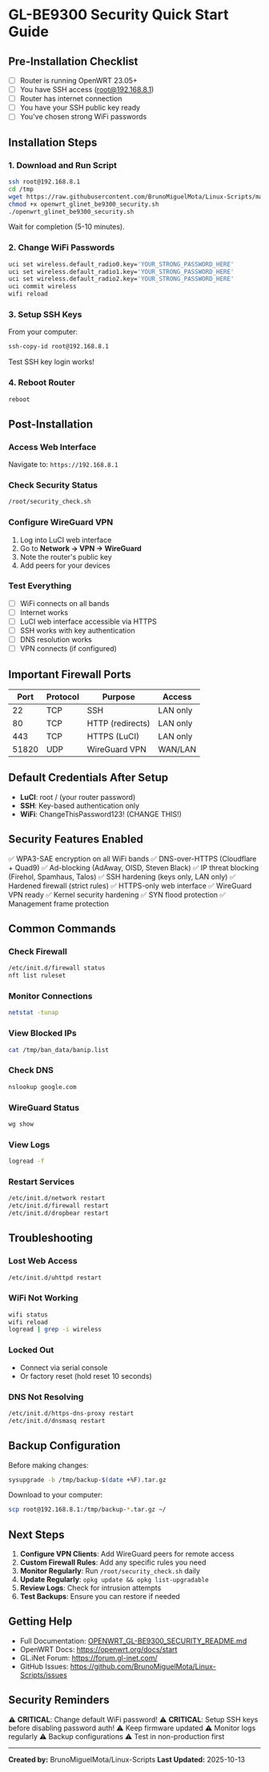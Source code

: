 # GL-BE9300 Security Quick Start Guide

## Pre-Installation Checklist

- [ ] Router is running OpenWRT 23.05+
- [ ] You have SSH access (root@192.168.8.1)
- [ ] Router has internet connection
- [ ] You have your SSH public key ready
- [ ] You've chosen strong WiFi passwords

## Installation Steps

### 1. Download and Run Script

```bash
ssh root@192.168.8.1
cd /tmp
wget https://raw.githubusercontent.com/BrunoMiguelMota/Linux-Scripts/main/openwrt_glinet_be9300_security.sh
chmod +x openwrt_glinet_be9300_security.sh
./openwrt_glinet_be9300_security.sh
```

Wait for completion (5-10 minutes).

### 2. Change WiFi Passwords

```bash
uci set wireless.default_radio0.key='YOUR_STRONG_PASSWORD_HERE'
uci set wireless.default_radio1.key='YOUR_STRONG_PASSWORD_HERE'
uci set wireless.default_radio2.key='YOUR_STRONG_PASSWORD_HERE'
uci commit wireless
wifi reload
```

### 3. Setup SSH Keys

From your computer:

```bash
ssh-copy-id root@192.168.8.1
```

Test SSH key login works!

### 4. Reboot Router

```bash
reboot
```

## Post-Installation

### Access Web Interface

Navigate to: `https://192.168.8.1`

### Check Security Status

```bash
/root/security_check.sh
```

### Configure WireGuard VPN

1. Log into LuCI web interface
2. Go to **Network → VPN → WireGuard**
3. Note the router's public key
4. Add peers for your devices

### Test Everything

- [ ] WiFi connects on all bands
- [ ] Internet works
- [ ] LuCI web interface accessible via HTTPS
- [ ] SSH works with key authentication
- [ ] DNS resolution works
- [ ] VPN connects (if configured)

## Important Firewall Ports

| Port  | Protocol | Purpose           | Access    |
|-------|----------|-------------------|-----------|
| 22    | TCP      | SSH               | LAN only  |
| 80    | TCP      | HTTP (redirects)  | LAN only  |
| 443   | TCP      | HTTPS (LuCI)      | LAN only  |
| 51820 | UDP      | WireGuard VPN     | WAN/LAN   |

## Default Credentials After Setup

- **LuCI**: root / (your router password)
- **SSH**: Key-based authentication only
- **WiFi**: ChangeThisPassword123! (CHANGE THIS!)

## Security Features Enabled

✅ WPA3-SAE encryption on all WiFi bands
✅ DNS-over-HTTPS (Cloudflare + Quad9)
✅ Ad-blocking (AdAway, OISD, Steven Black)
✅ IP threat blocking (Firehol, Spamhaus, Talos)
✅ SSH hardening (keys only, LAN only)
✅ Hardened firewall (strict rules)
✅ HTTPS-only web interface
✅ WireGuard VPN ready
✅ Kernel security hardening
✅ SYN flood protection
✅ Management frame protection

## Common Commands

### Check Firewall

```bash
/etc/init.d/firewall status
nft list ruleset
```

### Monitor Connections

```bash
netstat -tunap
```

### View Blocked IPs

```bash
cat /tmp/ban_data/banip.list
```

### Check DNS

```bash
nslookup google.com
```

### WireGuard Status

```bash
wg show
```

### View Logs

```bash
logread -f
```

### Restart Services

```bash
/etc/init.d/network restart
/etc/init.d/firewall restart
/etc/init.d/dropbear restart
```

## Troubleshooting

### Lost Web Access

```bash
/etc/init.d/uhttpd restart
```

### WiFi Not Working

```bash
wifi status
wifi reload
logread | grep -i wireless
```

### Locked Out

- Connect via serial console
- Or factory reset (hold reset 10 seconds)

### DNS Not Resolving

```bash
/etc/init.d/https-dns-proxy restart
/etc/init.d/dnsmasq restart
```

## Backup Configuration

Before making changes:

```bash
sysupgrade -b /tmp/backup-$(date +%F).tar.gz
```

Download to your computer:

```bash
scp root@192.168.8.1:/tmp/backup-*.tar.gz ~/
```

## Next Steps

1. **Configure VPN Clients**: Add WireGuard peers for remote access
2. **Custom Firewall Rules**: Add any specific rules you need
3. **Monitor Regularly**: Run `/root/security_check.sh` daily
4. **Update Regularly**: `opkg update && opkg list-upgradable`
5. **Review Logs**: Check for intrusion attempts
6. **Test Backups**: Ensure you can restore if needed

## Getting Help

- Full Documentation: [OPENWRT_GL-BE9300_SECURITY_README.md](OPENWRT_GL-BE9300_SECURITY_README.md)
- OpenWRT Docs: https://openwrt.org/docs/start
- GL.iNet Forum: https://forum.gl-inet.com/
- GitHub Issues: https://github.com/BrunoMiguelMota/Linux-Scripts/issues

## Security Reminders

⚠️ **CRITICAL**: Change default WiFi password!
⚠️ **CRITICAL**: Setup SSH keys before disabling password auth!
⚠️ Keep firmware updated
⚠️ Monitor logs regularly
⚠️ Backup configurations
⚠️ Test in non-production first

---

**Created by:** BrunoMiguelMota/Linux-Scripts
**Last Updated:** 2025-10-13
